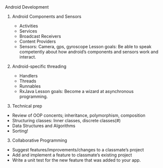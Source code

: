 Android Development

1) Android Components and Sensors
   - Activities
   - Services
   - Broadcast Receivers
   - Content Providers
   - Sensors: Camera, gps, gyroscope
   Lesson goals: Be able to speak competently about how android’s components and sensors work and interact.

2) Android-specific threading 
   - Handlers 
   - Threads
   - Runnables
   - RxJava
   Lesson goals: Become a wizard at asynchronous programming.

2) Technical prep
  - Review of OOP concents; inheritance, polymorphism, composition
  - Structuring classes: Inner classes, discrete classes(#)
  - Data Structures and Algorithms
  - Sorting!
   
3) Collaborative Programming 
  - Suggest features/improvements/changes to a classmate’s project
  - Add and implement a feature to classmate’s existing project
  - Write a unit test for the new feature that was added to your app.
